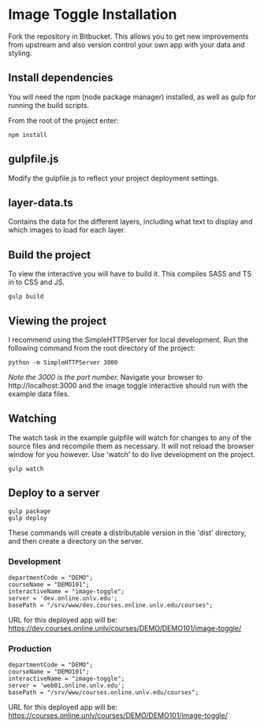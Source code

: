 # Image Toggle Installation
Fork the repository in Bitbucket. This allows you to get new improvements from upstream and also version control your own app with your data and styling.

## Install dependencies
You will need the npm (node package manager) installed, as well as gulp for running the build scripts.

From the root of the project enter:
```
npm install
```

## gulpfile.js
Modify the gulpfile.js to reflect your project deployment settings.

## layer-data.ts
Contains the data for the different layers, including what text to display and which images to load for each layer.

## Build the project
To view the interactive you will have to build it. This compiles SASS and TS in to CSS and JS.
```
gulp build
```
## Viewing the project
I recommend using the SimpleHTTPServer for local development. Run the following command from the root directory of the project:
```
python -m SimpleHTTPServer 3000
```
*Note the 3000 is the port number.*
Navigate your browser to http://localhost:3000 and the image toggle interactive should run with the example data files.

## Watching
The watch task in the example gulpfile will watch for changes to any of the source files and recompile them as necessary. It will not reload the browser window for you however. Use 'watch' to do live development on the project.
```
gulp watch
```
## Deploy to a server
```
gulp package
gulp deploy
```
These commands will create a distributable version in the 'dist' directory, and then create a directory on the server.
### Development
```
departmentCode = "DEMO";
courseName = "DEMO101";
interactiveName = "image-toggle";
server = 'dev.online.unlv.edu';
basePath = "/srv/www/dev.courses.online.unlv.edu/courses";
```
URL for this deployed app will be: https://dev.courses.online.unlv/courses/DEMO/DEMO101/image-toggle/
### Production
```
departmentCode = "DEMO";
courseName = "DEMO101";
interactiveName = "image-toggle";
server = 'web01.online.unlv.edu';
basePath = "/srv/www/courses.online.unlv.edu/courses";
```
URL for this deployed app will be: https://courses.online.unlv/courses/DEMO/DEMO101/image-toggle/
